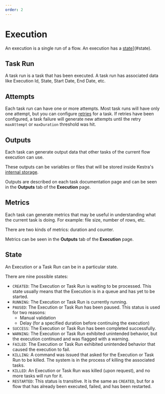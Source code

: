 ```yaml
---
order: 2
---
```


# Execution

An execution is a single run of a flow. An execution has a [state](#state)](#state).


## Task Run

A task run is a task that has been executed. A task run has associated data like Execution Id, State, Start Date, End Date, etc.


## Attempts 

Each task run can have one or more attempts. Most task runs will have only one attempt, but you can configure [retries](../developer-guide/retries) for a task. 
If retries have been configured, a task failure will generate new attempts until the retry `maxAttempt` or `maxDuration` threshold was hit.


## Outputs 

Each task can generate output data that other tasks of the current flow execution can use.

These outputs can be variables or files that will be stored inside Kestra's [internal storage](../architecture/#the-internal-storage).

Outputs are described on each task documentation page and can be seen in the **Outputs** tab of the **Execution** page.


## Metrics 

Each task can generate metrics that may be useful in understanding what the current task is doing. For example: file size, number of rows, etc.

There are two kinds of metrics: duration and counter.

Metrics can be seen in the **Outputs** tab of the **Execution** page.


## State 

An Execution or a Task Run can be in a particular state. 

There are nine possible states:    
* `CREATED`: The Execution or Task Run is waiting to be processed. This state usually means that the Execution is in a queue and has yet to be started.
* `RUNNING`: The Execution or Task Run is currently running.
* `PAUSED`: The Execution or Task Run has been paused. This status is used for two reasons:
    * Manual validation
    * Delay (for a specified duration before continuing the execution)
* `SUCCESS`: The Execution or Task Run has been completed successfully.
* `WARNING`: The Execution or Task Run exhibited unintended behavior, but the execution continued and was flagged with a warning.
* `FAILED`: The Execution or Task Run exhibited unintended behavior that caused the execution to fail.
* `KILLING`: A command was issued that asked for the Execution or Task Run to be killed. The system is in the process of killing the associated tasks.
* `KILLED`: An Execution or Task Run was killed (upon request), and no more tasks will run for it.
* `RESTARTED`: This status is transitive. It is the same as `CREATED`, but for a flow that has already been executed, failed, and has been restarted.

